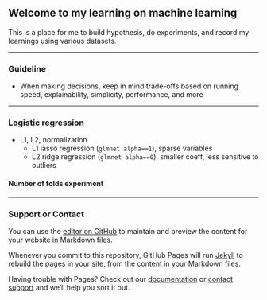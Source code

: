 ## Welcome to my learning on machine learning

This is a place for me to build hypothesis, do experiments, and record my learnings using various datasets. 



*****
### Guideline

* When making decisions, keep in mind trade-offs based on running speed, explainability, simplicity, performance, and more

*****
### Logistic regression

* L1, L2, normalization
    + L1 lasso regression (`glmnet alpha==1`), sparse variables
    + L2 ridge regression (`glmnet alpha==0`), smaller coeff, less sensitive to outliers

#### Number of folds experiment


*****
### Support or Contact

You can use the [editor on GitHub](https://github.com/april507/Rrrrr/edit/master/index.md) to maintain and preview the content for your website in Markdown files.

Whenever you commit to this repository, GitHub Pages will run [Jekyll](https://jekyllrb.com/) to rebuild the pages in your site, from the content in your Markdown files.

Having trouble with Pages? Check out our [documentation](https://help.github.com/categories/github-pages-basics/) or [contact support](https://github.com/contact) and we’ll help you sort it out.
